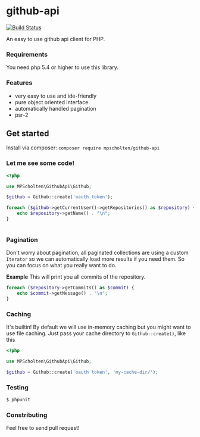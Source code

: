 github-api
==========
[![Build Status](https://travis-ci.org/mpscholten/github-api.png?branch=master)](https://travis-ci.org/mpscholten/github-api)

An easy to use github api client for PHP.

### Requirements ###
You need php 5.4 or higher to use this library.

### Features ###
* very easy to use and ide-friendly
* pure object oriented interface
* automatically handled pagination
* psr-2

## Get started ##
Install via composer: `composer require mpscholten/github-api`

### Let me see some code! ###

```php
<?php

use MPScholten\GithubApi\Github;

$github = Github::create('oauth token');

foreach ($github->getCurrentUser()->getRepositories() as $repository) {
    echo $repository->getName() . "\n";
}
  
```

### Pagination ###
Don't worry about pagination, all paginated collections are using a custom `Iterator` so we can automatically load more results if you need them. So you can focus on what you really want to do.

**Example**
This will print you all commits of the repository.
```php
foreach ($repository->getCommits() as $commit) {
    echo $commit->getMessage() . "\n";
}
```

### Caching ###
It's builtin! By default we will use in-memory caching but you might want to use file caching. Just pass your cache directory to `Github::create()`, like this
```php
<?php

use MPScholten\GithubApi\Github;

$github = Github::create('oauth token', 'my-cache-dir/');
```

### Testing ###
```bash
$ phpunit
```

### Constributing ###
Feel free to send pull request!
